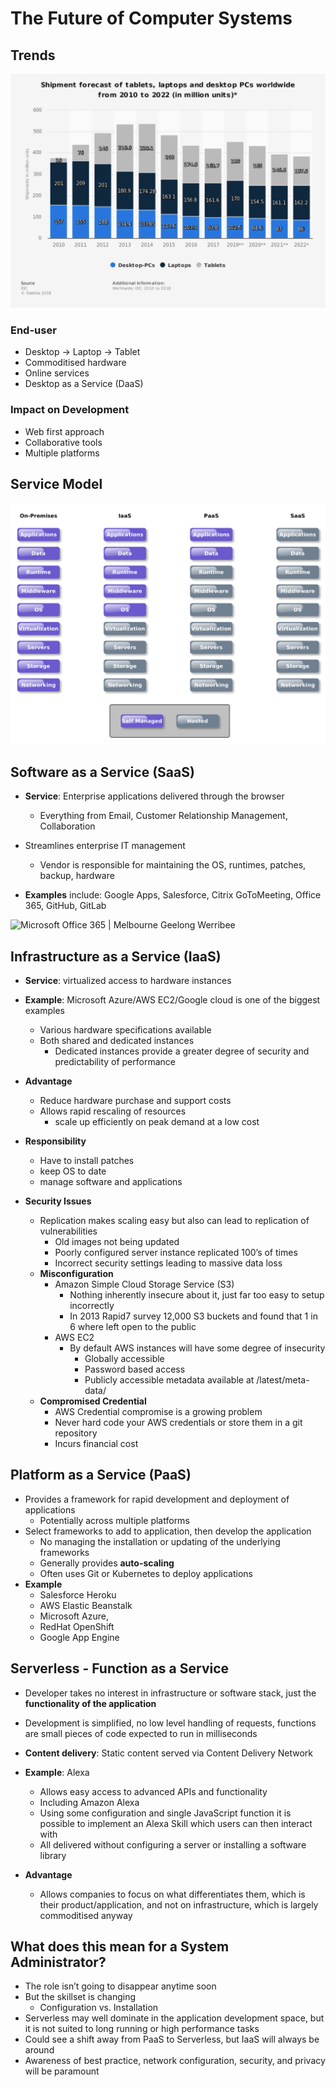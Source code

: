 # The Future of Computer Systems

## Trends

![image-20200627144308729](CloudComputing.assets/image-20200627144308729.png)

### End-user

- Desktop -> Laptop -> Tablet
- Commoditised hardware
- Online services
- Desktop as a Service (DaaS)

### Impact on Development

- Web first approach
- Collaborative tools
- Multiple platforms

## Service Model

![image-20200627143513778](CloudComputing.assets/image-20200627143513778.png)

## Software as a Service (SaaS)

- **Service**: Enterprise applications delivered through the browser
  - Everything from Email, Customer Relationship Management, Collaboration
- Streamlines enterprise IT management
  - Vendor is responsible for maintaining the OS, runtimes, patches, backup, hardware

- **Examples** include: Google Apps, Salesforce, Citrix GoToMeeting, Office 365, GitHub, GitLab

![Microsoft Office 365 | Melbourne Geelong Werribee](Note.assets/Microsoft-Office-365.png)

## Infrastructure as a Service (IaaS)

- **Service**:  virtualized access to hardware instances
- **Example**: Microsoft Azure/AWS EC2/Google cloud is one of the biggest examples
  - Various hardware specifications available
  - Both shared and dedicated instances
    - Dedicated instances provide a greater degree of security and predictability of performance

- **Advantage**
  - Reduce hardware purchase and support costs
  - Allows rapid rescaling of resources
    - scale up efficiently on peak demand at a low cost

- **Responsibility**
  - Have to install patches
  - keep OS to date
  - manage software and applications

- **Security Issues**
  - Replication makes scaling easy but also can lead to replication of vulnerabilities
    - Old images not being updated
    - Poorly configured server instance replicated 100’s of times
    - Incorrect security settings leading to massive data loss
  - **Misconfiguration**
    - Amazon Simple Cloud Storage Service (S3)
      - Nothing inherently insecure about it, just far too easy to setup incorrectly
      - In 2013 Rapid7 survey 12,000 S3 buckets and found that 1 in 6 where left open to the public
    - AWS EC2
      - By default AWS instances will have some degree of insecurity
        - Globally accessible
        - Password based access
        - Publicly accessible metadata available at /latest/meta-data/
  - **Compromised Credential** 
    - AWS Credential compromise is a growing problem
    - Never hard code your AWS credentials or store them in a git repository
    - Incurs financial cost

## Platform as a Service (PaaS)

- Provides a framework for rapid development and deployment of applications
  - Potentially across multiple platforms
- Select frameworks to add to application, then develop the application
  - No managing the installation or updating of the underlying frameworks
  - Generally provides **auto-scaling**
  - Often uses Git or Kubernetes to deploy applications
- **Example**
  - Salesforce Heroku
  - AWS Elastic Beanstalk
  - Microsoft Azure,
  - RedHat OpenShift
  - Google App Engine

## Serverless - Function as a Service

- Developer takes no interest in infrastructure or software stack, just the **functionality of the application**
- Development is simplified, no low level handling of requests, functions are small pieces of code expected to run in milliseconds
- **Content delivery**: Static content served via Content Delivery Network
- **Example**: Alexa
  - Allows easy access to advanced APIs and functionality
  - Including Amazon Alexa
  - Using some configuration and single JavaScript function it is possible to implement an Alexa Skill which users can then interact with
  - All delivered without configuring a server or installing a software library

- **Advantage**
  - Allows companies to focus on what differentiates them, which is their product/application, and not on infrastructure, which is largely commoditised anyway

## What does this mean for a System Administrator?

- The role isn’t going to disappear anytime soon
- But the skillset is changing
  - Configuration vs. Installation
- Serverless may well dominate in the application development space, but it is not suited to long running or high performance tasks
- Could see a shift away from PaaS to Serverless, but IaaS will always be around
- Awareness of best practice, network configuration, security, and privacy will be paramount

